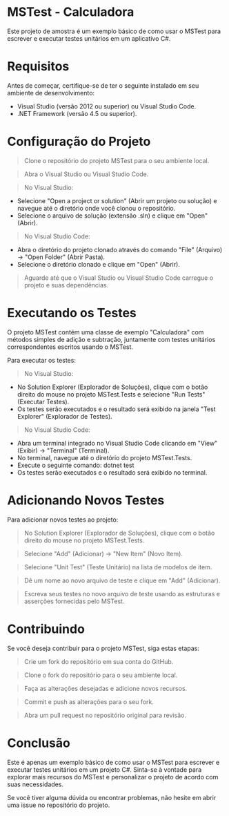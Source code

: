 # MSTest - Calculadora
Este projeto de amostra é um exemplo básico de como usar o MSTest para escrever e executar testes unitários em um aplicativo C#.

# Requisitos
Antes de começar, certifique-se de ter o seguinte instalado em seu ambiente de desenvolvimento:

*  Visual Studio (versão 2012 ou superior) ou Visual Studio Code.
* .NET Framework (versão 4.5 ou superior).

# Configuração do Projeto

> Clone o repositório do projeto MSTest para o seu ambiente local.

> Abra o Visual Studio ou Visual Studio Code.

> No Visual Studio:
   * Selecione "Open a project or solution" (Abrir um projeto ou solução) e navegue até o diretório onde você clonou o repositório.
   * Selecione o arquivo de solução (extensão .sln) e clique em "Open" (Abrir).

> No Visual Studio Code:
   * Abra o diretório do projeto clonado através do comando "File" (Arquivo) -> "Open Folder" (Abrir Pasta).
   * Selecione o diretório clonado e clique em "Open" (Abrir).

> Aguarde até que o Visual Studio ou Visual Studio Code carregue o projeto e suas dependências.

# Executando os Testes
O projeto MSTest contém uma classe de exemplo "Calculadora" com métodos simples de adição e subtração, juntamente com testes unitários correspondentes escritos usando o MSTest.

Para executar os testes:

> No Visual Studio:
   * No Solution Explorer (Explorador de Soluções), clique com o botão direito do mouse no projeto MSTest.Tests e selecione "Run Tests" (Executar Testes).
   * Os testes serão executados e o resultado será exibido na janela "Test Explorer" (Explorador de Testes).
 
> No Visual Studio Code:
   * Abra um terminal integrado no Visual Studio Code clicando em "View" (Exibir) -> "Terminal" (Terminal).
   * No terminal, navegue até o diretório do projeto MSTest.Tests.
   * Execute o seguinte comando: dotnet test
   * Os testes serão executados e o resultado será exibido no terminal.

# Adicionando Novos Testes
Para adicionar novos testes ao projeto:

> No Solution Explorer (Explorador de Soluções), clique com o botão direito do mouse no projeto MSTest.Tests.

> Selecione "Add" (Adicionar) -> "New Item" (Novo Item).

> Selecione "Unit Test" (Teste Unitário) na lista de modelos de item.

> Dê um nome ao novo arquivo de teste e clique em "Add" (Adicionar).

> Escreva seus testes no novo arquivo de teste usando as estruturas e asserções fornecidas pelo MSTest.

# Contribuindo
Se você deseja contribuir para o projeto MSTest, siga estas etapas:

> Crie um fork do repositório em sua conta do GitHub.

> Clone o fork do repositório para o seu ambiente local.

> Faça as alterações desejadas e adicione novos recursos.

> Commit e push as alterações para o seu fork.

> Abra um pull request no repositório original para revisão.

# Conclusão

Este é apenas um exemplo básico de como usar o MSTest para escrever e executar testes unitários em um projeto C#. Sinta-se à vontade para explorar mais recursos do MSTest e personalizar o projeto de acordo com suas necessidades.

Se você tiver alguma dúvida ou encontrar problemas, não hesite em abrir uma issue no repositório do projeto.
